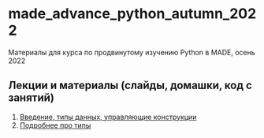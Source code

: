 # made_advance_python_autumn_2022
Материалы для курса по продвинутому изучению Python в MADE, осень 2022

## Лекции и материалы (слайды, домашки, код с занятий)
01. [Введение, типы данных, управляющие конструкции](lesson-01)
02. [Подробнее про типы](lesson-02)

